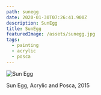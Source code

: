 ```yaml
---
path: sunegg
date: 2020-01-30T07:26:41.900Z
description: SunEgg
title: SunEgg
featuredImage: /assets/sunegg.jpg
tags:
  - painting
  - acrylic
  - posca
---
```

![Sun Egg](/assets/sunegg.jpg "Sun Egg")

Sun Egg, Acrylic and Posca, 2015
